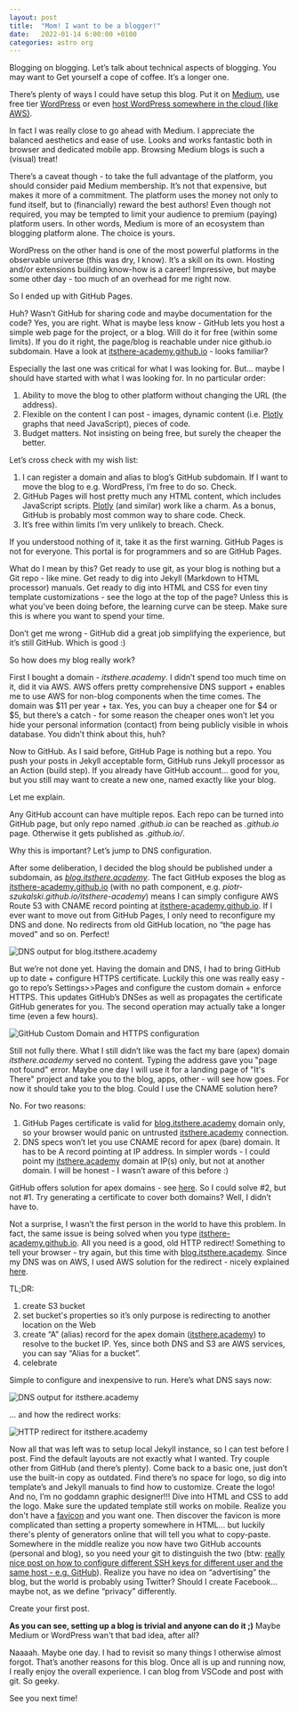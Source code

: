 ```yaml
---
layout: post
title:  "Mom! I want to be a blogger!"
date:   2022-01-14 6:00:00 +0100
categories: astro org
---
```

Blogging on blogging. Let’s talk about technical aspects of blogging. You may want to Get yourself a cope of coffee. It’s a longer one.

There’s plenty of ways I could have setup this blog. Put it on [Medium](http://medium.com/), use free tier [WordPress](https://wordpress.com/) or even [host WordPress somewhere in the cloud (like AWS)](https://aws.amazon.com/getting-started/hands-on/launch-a-wordpress-website/).

In fact I was really close to go ahead with Medium. I appreciate the balanced aesthetics and ease of use. Looks and works fantastic both in browser and dedicated mobile app. Browsing Medium blogs is such a (visual) treat!

There’s a caveat though - to take the full advantage of the platform, you should consider paid Medium membership. It’s not that expensive, but makes it more of a commitment. The platform uses the money not only to fund itself, but to (financially) reward the best authors! Even though not required, you may be tempted to limit your audience to premium (paying) platform users. In other words, Medium is more of an ecosystem than blogging platform alone. The choice is yours.

WordPress on the other hand is one of the most powerful platforms in the observable universe (this was dry, I know). It’s a skill on its own. Hosting and/or extensions building know-how is a career! Impressive, but maybe some other day - too much of an overhead for me right now.

So I ended up with GitHub Pages. 

Huh? Wasn’t GitHub for sharing code and maybe documentation for the code?
Yes, you are right. What is maybe less know - GitHub lets you host a simple web page for the project, or a blog. Will do it for free (within some limits). If you do it right, the page/blog is reachable under nice github.io subdomain. Have a look at [itsthere-academy.github.io](https://itsthere-academy.github.io) - looks familiar?

Especially the last one was critical for what I was looking for. But... maybe I should have started with what I was looking for. In no particular order:
1. Ability to move the blog to other platform without changing the URL (the address).
2. Flexible on the content I can post - images, dynamic content (i.e. [Plotly](https://plotly.com/) graphs that need JavaScript), pieces of code.
3. Budget matters. Not insisting on being free, but surely the cheaper the better.

Let’s cross check with my wish list:
1. I can register a domain and alias to blog’s GitHub subdomain. If I want to move the blog to e.g. WordPress, I’m free to do so. Check.
2. GitHub Pages will host pretty much any HTML content, which includes JavaScript scripts. [Plotly](https://plotly.com/) (and similar) work like a charm. As a bonus, GitHub is probably most common way to share code. Check.
3. It’s free within limits I’m very unlikely to breach. Check.

If you understood nothing of it, take it as the first warning. GitHub Pages is not for everyone. This portal is for programmers and so are GitHub Pages. 

What do I mean by this? Get ready to use git, as your blog is nothing but a Git repo - like mine. Get ready to dig into Jekyll (Markdown to HTML processor) manuals. Get ready to dig into HTML and CSS for even tiny template customizations - see the logo at the top of the page? Unless this is what you’ve been doing before, the learning curve can be steep. Make sure this is where you want to spend your time.

Don’t get me wrong - GitHub did a great job simplifying the experience, but it’s still GitHub. Which is good :)

So how does my blog really work?

First I bought a domain - *itsthere.academy*. I didn’t spend too much time on it, did it via AWS. AWS offers pretty comprehensive DNS support + enables me to use AWS for non-blog components when the time comes. The domain was $11 per year + tax. Yes, you can buy a cheaper one for $4 or $5, but there’s a catch - for some reason the cheaper ones won’t let you hide your personal information (contact) from being publicly visible in whois database. You didn’t think about this, huh?

Now to GitHub. As I said before, GitHub Page is nothing but a repo. You push your posts in Jekyll acceptable form, GitHub runs Jekyll processor as an Action (build step). If you already have GitHub account... good for you, but you still may want to create a new one, named exactly like your blog. 

Let me explain.

Any GitHub account can have multiple repos. Each repo can be turned into GitHub page, but only repo named *<account name>.github.io* can be reached as *<account name>.github.io* page. Otherwise it gets published as *<account name>.github.io/<repo>*. 

Why this is important? Let’s jump to DNS configuration.

After some deliberation, I decided the blog should be published under a subdomain, as *[blog.itsthere.academy](https://blog.itsthere.academy)*. The fact GitHub exposes the blog as [itsthere-academy.github.io](https://itsthere-academy.github.io) (with no path component, e.g. *piotr-szukalski.github.io/itsthere-academy*) means I can simply configure AWS Route 53 with CNAME record pointing at [itsthere-academy.github.io](https://itsthere-academy.github.io). If I ever want to move out from GitHub Pages, I only need to reconfigure my DNS and done. No redirects from old GitHub location, no “the page has moved” and so on. Perfect!

![DNS output for blog.itsthere.academy](/img/2022-01-14/dig_output.png)
 
But we’re not done yet. Having the domain and DNS, I had to bring GitHub up to date + configure HTTPS certificate. Luckily this one was really easy - go to repo’s Settings>>Pages and configure the custom domain + enforce HTTPS. This updates GitHub’s DNSes as well as propagates the certificate GitHub generates for you. The second operation may actually take a longer time (even a few hours).

![GitHub Custom Domain and HTTPS configuration](/img/2022-01-14/github_https_and_domain.png)
 
Still not fully there. What I still didn’t like was the fact my bare (apex) domain *itsthere.academy* served no content. Typing the address gave you "page not found" error. Maybe one day I will use it for a landing page of "It's There" project and take you to the blog, apps, other - will see how goes. For now it should take you to the blog. Could I use the CNAME solution here? 

No. For two reasons:
1. GitHub Pages certificate is valid for [blog.itsthere.academy](https://blog.itsthere.academy) domain only, so your browser would panic on untrusted [itsthere.academy](http://itsthere.academy) connection.
2. DNS specs won’t let you use CNAME record for apex (bare) domain. It has to be A record pointing at IP address. In simpler words - I could point my [itsthere.academy](http://itsthere.academy) domain at IP(s) only, but not at another domain. I will be honest - I wasn’t aware of this before :)

GitHub offers solution for apex domains - see [here](https://docs.github.com/en/pages/configuring-a-custom-domain-for-your-github-pages-site/managing-a-custom-domain-for-your-github-pages-site#configuring-an-apex-domain). So I could solve #2, but not #1. Try generating a certificate to cover both domains? Well, I didn’t have to.

Not a surprise, I wasn’t the first person in the world to have this problem. In fact, the same issue is being solved when you type [itsthere-academy.github.io](https://itsthere-academy.github.io). All you need is a good, old HTTP redirect! Something to tell your browser - try again, but this time with [blog.itsthere.academy](https://blog.itsthere.academy). Since my DNS was on AWS, I used AWS solution for the redirect - nicely explained [here](https://aws.amazon.com/premiumsupport/knowledge-center/redirect-domain-route-53/). 

TL;DR:
1. create S3 bucket
2. set bucket's properties so it’s only purpose is redirecting to another location on the Web
3. create “A” (alias) record for the apex domain ([itsthere.academy](http://itsthere.academy)) to resolve to the bucket IP. Yes, since both DNS and S3 are AWS services, you can say “Alias for a bucket”.
4. celebrate

Simple to configure and inexpensive to run. Here’s what DNS says now:

![DNS output for itsthere.academy](/img/2022-01-14/dig_output_apex.png)
 
... and how the redirect works:

![HTTP redirect for itsthere.academy](/img/2022-01-14/curl_redirect.png)
 
Now all that was left was to setup local Jekyll instance, so I can test before I post. Find the default layouts are not exactly what I wanted. Try couple other from GitHub (and there’s plenty). Come back to a basic one, just don’t use the built-in copy as  outdated. Find there’s no space for logo, so dig into template’s and Jekyll manuals to find how to customize. Create the logo! And no, I’m no goddamn graphic designer!!! Dive into HTML and CSS to add the logo. Make sure the updated template still works on mobile. Realize you don't have a [favicon](https://pl.wikipedia.org/wiki/Favicon) and you want one. Then discover the favicon is more complicated than setting a property somewhere in HTML... but luckily there's plenty of generators online that will tell you what to copy-paste. Somewhere in the middle realize you now have two GitHub accounts (personal and blog), so you need your git to distinguish the two (btw: [really nice post on how to configure different SSH keys for different user and the same host - e.g. GitHub](https://www.section.io/engineering-education/using-multiple-ssh-keys-for-multiple-github-accounts/)). Realize you have no idea on “advertising” the blog, but the world is probably using Twitter? Should I create Facebook... maybe not, as we define “privacy” differently.

Create your first post.

**As you can see, setting up a blog is trivial and anyone can do it ;)** Maybe Medium or WordPress wan't that bad 
idea, after all?

Naaaah. Maybe one day. I had to revisit so many things I otherwise almost forgot. That’s another reasons for this blog. Once all is up and running now, I really enjoy the overall experience. I can blog from VSCode and post with git. So geeky.

See you next time!
